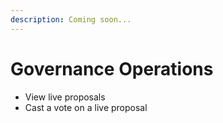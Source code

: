 ```yaml
---
description: Coming soon...
---
```


# Governance Operations

* View live proposals
* Cast a vote on a live proposal
